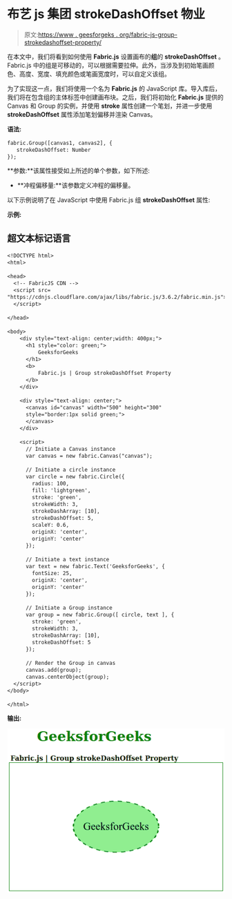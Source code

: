 # 布艺 js 集团 strokeDashOffset 物业

> 原文:[https://www . geesforgeks . org/fabric-js-group-strokedashoffset-property/](https://www.geeksforgeeks.org/fabric-js-group-strokedashoffset-property/)

在本文中，我们将看到如何使用 **Fabric.js** 设置画布的**组**的 **strokeDashOffset** 。Fabric.js 中的组是可移动的，可以根据需要拉伸。此外，当涉及到初始笔画颜色、高度、宽度、填充颜色或笔画宽度时，可以自定义该组。

为了实现这一点，我们将使用一个名为 **Fabric.js** 的 JavaScript 库。导入库后，我们将在包含组的主体标签中创建画布块。之后，我们将初始化 **Fabric.js** 提供的 Canvas 和 Group 的实例，并使用 **stroke** 属性创建一个笔划，并进一步使用 **strokeDashOffset** 属性添加笔划偏移并渲染 Canvas。

**语法:**

```
fabric.Group([canvas1, canvas2], {
   strokeDashOffset: Number
});
```

**参数:**该属性接受如上所述的单个参数，如下所述:

*   **冲程偏移量:**该参数定义冲程的偏移量。

以下示例说明了在 JavaScript 中使用 Fabric.js 组 **strokeDashOffset** 属性:

**示例:**

## 超文本标记语言

```
<!DOCTYPE html>
<html>

<head>
  <!-- FabricJS CDN -->
  <script src=
"https://cdnjs.cloudflare.com/ajax/libs/fabric.js/3.6.2/fabric.min.js">
  </script>

</head>

<body>
    <div style="text-align: center;width: 400px;">
      <h1 style="color: green;">
          GeeksforGeeks
      </h1>
      <b>
          Fabric.js | Group strokeDashOffset Property
      </b>
    </div>

    <div style="text-align: center;">
      <canvas id="canvas" width="500" height="300"
      style="border:1px solid green;">
      </canvas>
    </div>

    <script>
      // Initiate a Canvas instance
      var canvas = new fabric.Canvas("canvas");

      // Initiate a circle instance
      var circle = new fabric.Circle({
        radius: 100,
        fill: 'lightgreen',
        stroke: 'green', 
        strokeWidth: 3, 
        strokeDashArray: [10], 
        strokeDashOffset: 5,
        scaleY: 0.6,
        originX: 'center',
        originY: 'center'
      });

      // Initiate a text instance
      var text = new fabric.Text('GeeksforGeeks', {
        fontSize: 25,
        originX: 'center',
        originY: 'center'
      });

      // Initiate a Group instance
      var group = new fabric.Group([ circle, text ], {  
        stroke: 'green', 
        strokeWidth: 3, 
        strokeDashArray: [10], 
        strokeDashOffset: 5 
      });

      // Render the Group in canvas
      canvas.add(group);
      canvas.centerObject(group);
  </script>
</body>

</html>
```

**输出:**

![](img/2d6078b95193e504fe69e0144ed1e9e9.png)